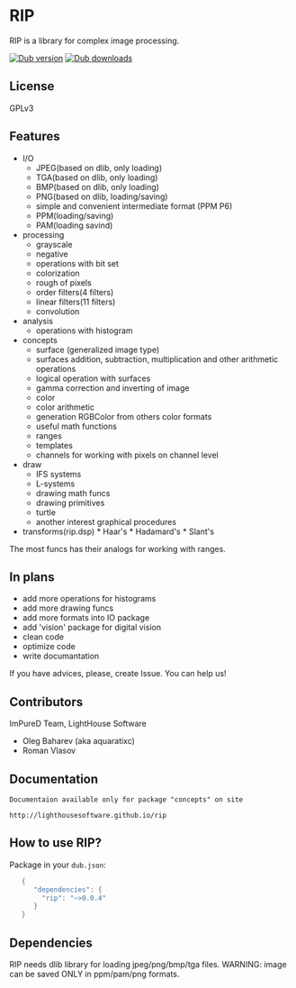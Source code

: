 # RIP

RIP is a library for complex image processing.

<a href="https://code.dlang.org/packages/rip" title="Go to rip"><img src="https://img.shields.io/dub/v/rip.svg" alt="Dub version"></a> 
<a href="https://code.dlang.org/packages/rip" title="Go to rip"><img src="https://img.shields.io/dub/dt/rip.svg" alt="Dub downloads"></a>

## License

GPLv3

## Features
   * I/O
      * JPEG(based on dlib, only loading)
      * TGA(based on dlib, only loading)
      * BMP(based on dlib, only loading)
      * PNG(based on dlib, loading/saving)
      * simple and convenient intermediate format (PPM P6)
      * PPM(loading/saving)
      * PAM(loading savind)
   * processing
      *  grayscale
      *  negative
      *  operations with bit set
      *  colorization
      *  rough of pixels
      *  order filters(4 filters)
      *  linear filters(11 filters)
      *  convolution
   *  analysis
      *  operations with histogram
   *  concepts
      *  surface (generalized image type)
      *  surfaces addition, subtraction, multiplication and other arithmetic operations
      *  logical operation with surfaces
      *  gamma correction and inverting of image
      *  color
      *  color arithmetic
      *  generation RGBColor from others color formats
      *  useful math functions
      *  ranges
      *  templates
      *  channels for working with pixels on channel level
   *  draw
      *  IFS systems
      *  L-systems
      *  drawing math funcs
      *  drawing primitives
      *  turtle
      *  another interest graphical procedures
   *   transforms(rip.dsp)
      *  Haar's
      *  Hadamard's
      *  Slant's

The most funcs has their analogs for working with ranges.

## In plans
   *  add more operations for histograms
   *  add more drawing funcs
   *  add more formats into IO package
   *  add 'vision' package for digital vision
   *  clean code
   *  optimize code
   *  write documantation

If you have advices, please, create Issue. You can help us!

## Contributors
   ImPureD Team, LightHouse Software

   *  Oleg Baharev (aka aquaratixc)
   *  Roman Vlasov

## Documentation

    Documentaion available only for package "concepts" on site

    http://lighthousesoftware.github.io/rip

## How to use RIP?

Package in your `dub.json`:
```d
   {
      "dependencies": {
        "rip": "~>0.0.4"
      }
   }
```
## Dependencies

RIP needs dlib library for loading jpeg/png/bmp/tga files.
WARNING: image can be saved ONLY in ppm/pam/png formats.
